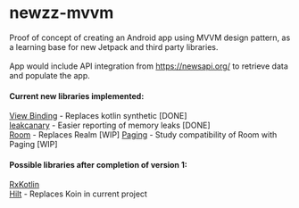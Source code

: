 # newzz-mvvm 
Proof of concept of creating an Android app using MVVM design pattern, as a learning base for new Jetpack and third party libraries.</br></br>App would include API integration from https://newsapi.org/ to retrieve data and populate the app.

#### **Current new libraries implemented:**
[View Binding](https://developer.android.com/topic/libraries/view-binding "View Binding") - Replaces kotlin synthetic [DONE]<br/> [leakcanary](http://https://github.com/square/leakcanary "leakcanary") - Easier reporting of memory leaks [DONE]<br/> [Room](http://https://developer.android.com/training/data-storage/room "Room") - Replaces Realm [WIP]
[Paging](http://https://developer.android.com/topic/libraries/architecture/paging "Paging") - Study compatibility of Room with Paging [WIP]

#### Possible libraries after completion of version 1:
[RxKotlin](http://https://github.com/ReactiveX/RxKotlin "RxKotlin") <br/>[Hilt](http://https://developer.android.com/training/dependency-injection/hilt-android "Hilt") - Replaces Koin in current project